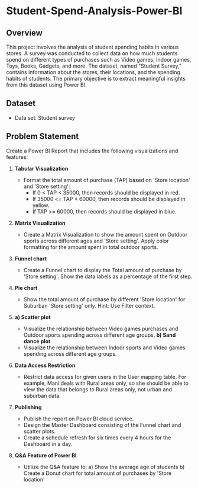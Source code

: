 # Student-Spend-Analysis-Power-BI

## Overview
This project involves the analysis of student spending habits in various stores. A survey was conducted to collect data on how much students spend on different types of purchases such as Video games, Indoor games, Toys, Books, Gadgets, and more. The dataset, named "Student Survey," contains information about the stores, their locations, and the spending habits of students. The primary objective is to extract meaningful insights from this dataset using Power BI.

## Dataset
- Data set: Student survey

## Problem Statement
Create a Power BI Report that includes the following visualizations and features:

1. **Tabular Visualization**
    - Format the total amount of purchase (TAP) based on 'Store location' and 'Store setting':
      - If 0 < TAP < 35000, then records should be displayed in red.
      - If 35000 <= TAP < 60000, then records should be displayed in yellow.
      - If TAP >= 60000, then records should be displayed in blue.

2. **Matrix Visualization**
    - Create a Matrix Visualization to show the amount spent on Outdoor sports across different ages and 'Store setting'. Apply color formatting for the amount spent in total outdoor sports.

3. **Funnel chart**
    - Create a Funnel chart to display the Total amount of purchase by 'Store setting'. Show the data labels as a percentage of the first step.

4. **Pie chart**
    - Show the total amount of purchase by different 'Store location' for Suburban 'Store setting' only. Hint: Use Filter context.

5. **a) Scatter plot**
    - Visualize the relationship between Video games purchases and Outdoor sports spending across different age groups.
    **b) Sand dance plot**
    - Visualize the relationship between Indoor sports and Video games spending across different age groups.

6. **Data Access Restriction**
    - Restrict data access for given users in the User mapping table. For example, Mani deals with Rural areas only, so she should be able to view the data that belongs to Rural areas only, not urban and suburban data.

7. **Publishing**
    - Publish the report on Power BI cloud service.
    - Design the Master Dashboard consisting of the Funnel chart and scatter plots.
    - Create a schedule refresh for six times every 4 hours for the Dashboard in a day.

8. **Q&A Feature of Power BI**
    - Utilize the Q&A feature to:
        a) Show the average age of students
        b) Create a Donut chart for total amount of purchases by 'Store location'
